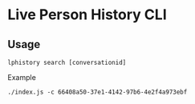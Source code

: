 # Live Person History CLI

## Usage
```
lphistory search [conversationid]
```

Example
```
./index.js -c 66408a50-37e1-4142-97b6-4e2f4a973ebf
```